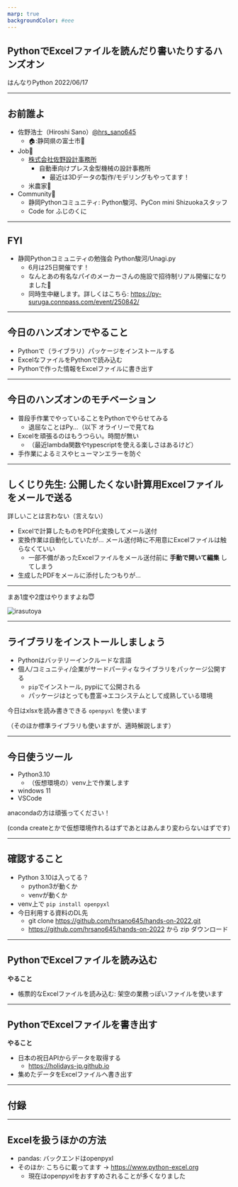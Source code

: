 ```yaml
---
marp: true
backgroundColor: #eee
---
```


## PythonでExcelファイルを読んだり書いたりするハンズオン

はんなりPython 
2022/06/17

---

## お前誰よ

- 佐野浩士（Hiroshi Sano）[@hrs_sano645](https://twitter.com/hrs_sano645)
  - 🏠:静岡県の富士市🗻
- Job💼
  - [株式会社佐野設計事務所](https://sano-design.info)
    - 自動車向けプレス金型機械の設計事務所
      - 最近は3Dデータの製作/モデリングもやってます！
  - 米農家🌾
- Community🙋
  - 静岡Pythonコミュニティ: Python駿河、PyCon mini Shizuokaスタッフ
  - Code for ふじのくに

---

## FYI

- 静岡Pythonコミュニティの勉強会 Python駿河/Unagi.py
  - 6月は25日開催です！
  - なんとあの有名なパイのメーカーさんの施設で招待制リアル開催になりました🎉
  - 同時生中継します。詳しくはこちら: https://py-suruga.connpass.com/event/250842/

---

## 今日のハンズオンでやること

- Pythonで（ライブラリ）パッケージをインストールする
- ExcelなファイルをPythonで読み込む
- Pythonで作った情報をExcelファイルに書き出す

---

## 今日のハンズオンのモチベーション

- 普段手作業でやっていることをPythonでやらせてみる
  - 退屈なことはPy...（以下 オライリーで見てね
- Excelを頑張るのはもうつらい。時間が無い
  - （最近lambda関数やtypescriptを使える楽しさはあるけど）
- 手作業によるミスやヒューマンエラーを防ぐ


<!-- footer: ヒューマンエラーを無くすのが日々で大事だと思います -->

---

## しくじり先生: 公開したくない計算用Excelファイルをメールで送る

詳しいことは言わない（言えない）

- Excelで計算したものをPDF化変換してメール送付
- 変換作業は自動化していたが...
メール送付時に不用意にExcelファイルは触らなくていい
  - 一部不備があったExcelファイルをメール送付前に  **手動で開いて編集** してしまう
- 生成したPDFをメールに添付したつもりが…

<!-- _footer: 後はわかるな… -->

---

まあ1度や2度はやりますよね😇

![irasutoya](https://4.bp.blogspot.com/-L8kmjYNX064/VsGsN2ctx1I/AAAAAAAA39o/NHU8Gnym2GE/s400/kaisya_samui_man.png)

<!-- _footer: 俺みたいになるなよ！ -->

---

## ライブラリをインストールしましょう

- Pythonはバッテリーインクルードな言語
- 個人/コミュニティ/企業がサードパーティなライブラリをパッケージ公開する
  - `pip`でインストール, pypiにて公開される
  - パッケージはとっても豊富→エコシステムとして成熟している環境

今日はxlsxを読み書きできる `openpyxl` を使います

（そのほか標準ライブラリも使いますが、適時解説します）

---

## 今日使うツール

- Python3.10
  - （仮想環境の）venv上で作業します
- windows 11
- VSCode

anacondaの方は頑張ってください！

(conda createとかで仮想環境作れるはずであとはあんまり変わらないはずです)

---

## 確認すること

- Python 3.10は入ってる？
  - python3が動くか
  - venvが動くか
- venv上で `pip install openpyxl`
- 今日利用する資料のDL先
  - git clone <https://github.com/hrsano645/hands-on-2022.git>
  - <https://github.com/hrsano645/hands-on-2022> から zip ダウンロード

---

## PythonでExcelファイルを読み込む

**やること**

- 帳票的なExcelファイルを読み込む: 架空の業務っぽいファイルを使います

---

## PythonでExcelファイルを書き出す

**やること**

- 日本の祝日APIからデータを取得する
  - <https://holidays-jp.github.io>
- 集めたデータをExcelファイルへ書き出す

---

## 付録

---

## Excelを扱うほかの方法

- pandas: バックエンドはopenpyxl
- そのほか: こちらに載ってます -> <https://www.python-excel.org>
  - 現在はopenpyxlをおすすめされることが多くなりました
